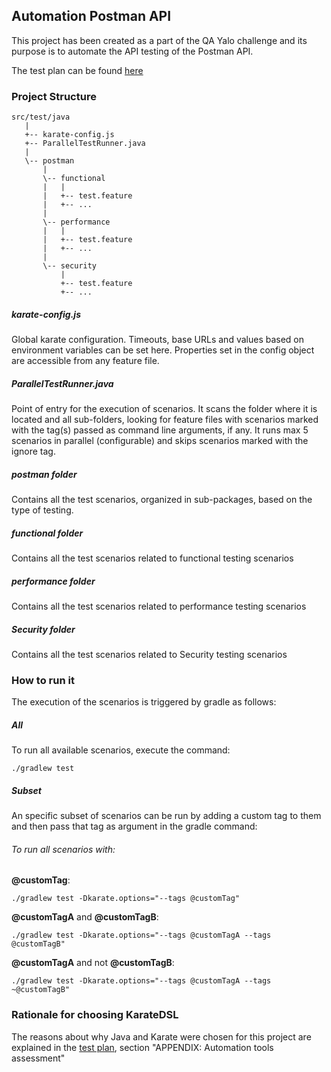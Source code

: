 ## Automation Postman API

This project has been created as a part of the QA Yalo challenge and its purpose is to automate the API testing of the Postman API.

The test plan can be found [here](https://docs.google.com/document/d/1Ou-1JZlrWx6WJ-L29_sXmF_nPpM8houTU3zPHOSHuWE/edit?usp=sharing) 

### Project Structure
    src/test/java
       |
       +-- karate-config.js
       +-- ParallelTestRunner.java
       |
       \-- postman
           |
           \-- functional
           |   |
           |   +-- test.feature
           |   +-- ...
           |     
           \-- performance
           |   |
           |   +-- test.feature
           |   +-- ...
           |
           \-- security
               |
               +-- test.feature
               +-- ...
               
##### karate-config.js
Global karate configuration.
Timeouts, base URLs and values based on environment variables can be set here. Properties set in the config object are accessible from any feature file.

##### ParallelTestRunner.java
Point of entry for the execution of scenarios.
It scans the folder where it is located and all sub-folders, looking for feature files with scenarios marked with the tag(s) passed as command line arguments, if any.
It runs max 5 scenarios in parallel (configurable) and skips scenarios marked with the ignore tag.

##### postman folder
Contains all the test scenarios, organized in sub-packages, based on the type of testing.

##### functional folder
Contains all the test scenarios related to functional testing scenarios

##### performance folder
Contains all the test scenarios related to performance testing scenarios

##### Security folder
Contains all the test scenarios related to Security testing scenarios

### How to run it
The execution of the scenarios is triggered by gradle as follows:

##### All
To run all available scenarios, execute the command:

`./gradlew test`

##### Subset
An specific subset of scenarios can be run by adding a custom tag to them and then pass that tag as argument in the gradle command:

###### To run all scenarios with:

**@customTag**:

`./gradlew test -Dkarate.options="--tags @customTag"`

**@customTagA** and **@customTagB**:

`./gradlew test -Dkarate.options="--tags @customTagA --tags @customTagB"`

**@customTagA** and not **@customTagB**:

`./gradlew test -Dkarate.options="--tags @customTagA --tags ~@customTagB"`

### Rationale for choosing KarateDSL
The reasons about why Java and Karate were chosen for this project are explained in the [test plan](https://docs.google.com/document/d/1Ou-1JZlrWx6WJ-L29_sXmF_nPpM8houTU3zPHOSHuWE/edit?usp=sharing), section "APPENDIX: Automation tools assessment" 

